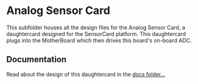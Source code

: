 # Analog Sensor Card

This subfolder houses all the design files for the Analog Sensor Card, a daughtercard designed for the SensorCard platform. This daughtercard plugs into the MotherBoard which then drives this board's on-board ADC.

## Documentation

Read about the design of this daughtercard in the [docs folder...](docs/)
